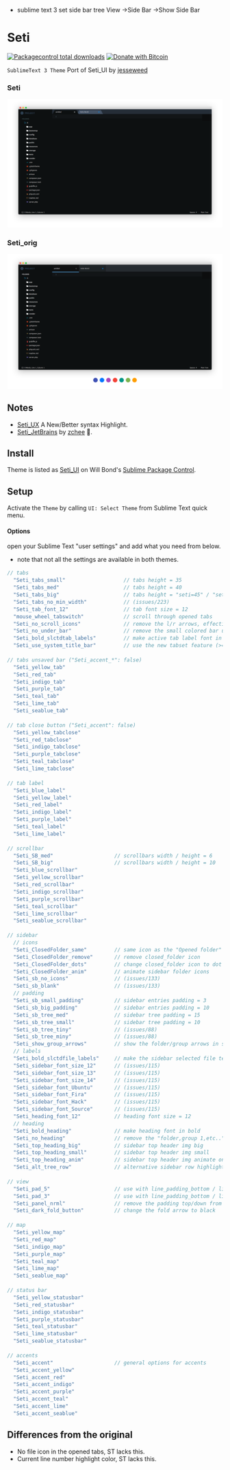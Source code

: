 - sublime text 3 set side bar tree View ->Side Bar ->Show Side Bar
# Seti

[![Packagecontrol total downloads](https://img.shields.io/packagecontrol/dt/Seti_UI.svg)](https://packagecontrol.io/packages/Seti_UI/)
[![Donate with Bitcoin](https://en.cryptobadges.io/badge/micro/16ri7Hh848bw7vxbEevKHFuHXLmsV8Vc9L)](https://en.cryptobadges.io/donate/16ri7Hh848bw7vxbEevKHFuHXLmsV8Vc9L)

`SublimeText 3 Theme` Port of Seti_UI by [jesseweed](https://github.com/jesseweed/seti-ui)

### Seti

![Seti Screenshot](./Resource/screenshot-1.png)

### Seti_orig

![Seti Screenshot](./Resource/screenshot-2.png)

## Notes

* [Seti_UX](https://sublime.wbond.net/packages/Seti_UX) A New/Better syntax Highlight.
* [Seti_JetBrains](https://github.com/zchee/Seti_JetBrains) by [zchee](https://github.com/zchee) :tophat:.

## Install

Theme is listed as [Seti_UI](https://packagecontrol.io/packages/Seti_UI) on Will Bond's [Sublime Package Control](https://packagecontrol.io).

## Setup

Activate the `Theme` by calling `UI: Select Theme` from Sublime Text quick menu.

#### Options

open your Sublime Text "user settings" and add what you need from below.
* note that not all the settings are available in both themes.

```js
// tabs
  "Seti_tabs_small"                   // tabs height = 35
  "Seti_tabs_med"                     // tabs height = 40
  "Seti_tabs_big"                     // tabs height = "seti=45" / "seti_orig=54"
  "Seti_tabs_no_min_width"            // (issues/223)
  "Seti_tab_font_12"                  // tab font size = 12
  "mouse_wheel_tabswitch"             // scroll through opened tabs
  "Seti_no_scroll_icons"              // remove the l/r arrows, effective when ("enable_tab_scrolling": true)
  "Seti_no_under_bar"                 // remove the small colored bar under the un-saved tabs "not available with accents"
  "Seti_bold_slctdtab_labels"         // make active tab label font in bold
  "Seti_use_system_title_bar"         // use the new tabset feature (>=3127)

// tabs unsaved bar ("Seti_accent_*": false)
  "Seti_yellow_tab"
  "Seti_red_tab"
  "Seti_indigo_tab"
  "Seti_purple_tab"
  "Seti_teal_tab"
  "Seti_lime_tab"
  "Seti_seablue_tab"

// tab close button ("Seti_accent": false)
  "Seti_yellow_tabclose"
  "Seti_red_tabclose"
  "Seti_indigo_tabclose"
  "Seti_purple_tabclose"
  "Seti_teal_tabclose"
  "Seti_lime_tabclose"

// tab label
  "Seti_blue_label"
  "Seti_yellow_label"
  "Seti_red_label"
  "Seti_indigo_label"
  "Seti_purple_label"
  "Seti_teal_label"
  "Seti_lime_label"

// scrollbar
  "Seti_SB_med"                    // scrollbars width / height = 6
  "Seti_SB_big"                    // scrollbars width / height = 10
  "Seti_blue_scrollbar"
  "Seti_yellow_scrollbar"
  "Seti_red_scrollbar"
  "Seti_indigo_scrollbar"
  "Seti_purple_scrollbar"
  "Seti_teal_scrollbar"
  "Seti_lime_scrollbar"
  "Seti_seablue_scrollbar"

// sidebar
  // icons
  "Seti_ClosedFolder_same"         // same icon as the "Opened folder"
  "Seti_ClosedFolder_remove"       // remove closed_folder icon
  "Seti_ClosedFolder_dots"         // change closed_folder icon to dot
  "Seti_ClosedFolder_anim"         // animate sidebar folder icons
  "Seti_sb_no_icons"               // (issues/133)
  "Seti_sb_blank"                  // (issues/133)
  // padding
  "Seti_sb_small_padding"          // sidebar entries padding = 3
  "Seti_sb_big_padding"            // sidebar entries padding = 10
  "Seti_sb_tree_med"               // sidebar tree padding = 15
  "Seti_sb_tree_small"             // sidebar tree padding = 10
  "Seti_sb_tree_tiny"              // (issues/88)
  "Seti_sb_tree_miny"              // (issues/88)
  "Seti_show_group_arrows"         // show the folder/group arrows in sidebar
  // labels
  "Seti_bold_slctdfile_labels"     // make the sidebar selected file text in bold
  "Seti_sidebar_font_size_12"      // (issues/115)
  "Seti_sidebar_font_size_13"      // (issues/115)
  "Seti_sidebar_font_size_14"      // (issues/115)
  "Seti_sidebar_font_Ubuntu"       // (issues/115)
  "Seti_sidebar_font_Fira"         // (issues/115)
  "Seti_sidebar_font_Hack"         // (issues/115)
  "Seti_sidebar_font_Source"       // (issues/115)
  "Seti_heading_font_12"           // heading font size = 12
  // heading
  "Seti_bold_heading"              // make heading font in bold
  "Seti_no_heading"                // remove the "folder,group 1,etc.."
  "Seti_top_heading_big"           // sidebar top header img big
  "Seti_top_heading_small"         // sidebar top header img small
  "Seti_top_heading_anim"          // sidebar top header img animate on hover "not available with accents"
  "Seti_alt_tree_row"              // alternative sidebar row highlight

// view
  "Seti_pad_5"                     // use with line_padding_bottom / line_padding_top = 5
  "Seti_pad_3"                     // use with line_padding_bottom / line_padding_top = 3
  "Seti_panel_nrml"                // remove the padding top/down from quick panel
  "Seti_dark_fold_button"          // change the fold arrow to black

// map
  "Seti_yellow_map"
  "Seti_red_map"
  "Seti_indigo_map"
  "Seti_purple_map"
  "Seti_teal_map"
  "Seti_lime_map"
  "Seti_seablue_map"

// status bar
  "Seti_yellow_statusbar"
  "Seti_red_statusbar"
  "Seti_indigo_statusbar"
  "Seti_purple_statusbar"
  "Seti_teal_statusbar"
  "Seti_lime_statusbar"
  "Seti_seablue_statusbar"

// accents
  "Seti_accent"                    // general options for accents
  "Seti_accent_yellow"
  "Seti_accent_red"
  "Seti_accent_indigo"
  "Seti_accent_purple"
  "Seti_accent_teal"
  "Seti_accent_lime"
  "Seti_accent_seablue"
```

## Differences from the original

* No file icon in the opened tabs, ST lacks this.
* Current line number highlight color, ST lacks this.
